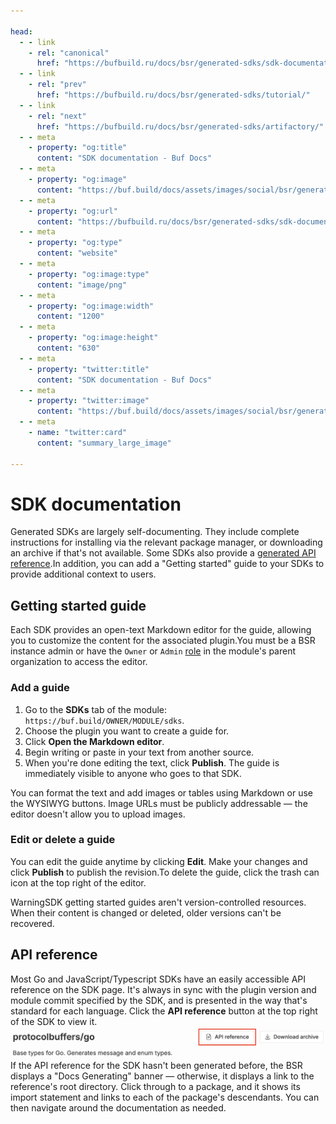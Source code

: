 ```yaml
---

head:
  - - link
    - rel: "canonical"
      href: "https://bufbuild.ru/docs/bsr/generated-sdks/sdk-documentation/"
  - - link
    - rel: "prev"
      href: "https://bufbuild.ru/docs/bsr/generated-sdks/tutorial/"
  - - link
    - rel: "next"
      href: "https://bufbuild.ru/docs/bsr/generated-sdks/artifactory/"
  - - meta
    - property: "og:title"
      content: "SDK documentation - Buf Docs"
  - - meta
    - property: "og:image"
      content: "https://buf.build/docs/assets/images/social/bsr/generated-sdks/sdk-documentation.png"
  - - meta
    - property: "og:url"
      content: "https://bufbuild.ru/docs/bsr/generated-sdks/sdk-documentation/"
  - - meta
    - property: "og:type"
      content: "website"
  - - meta
    - property: "og:image:type"
      content: "image/png"
  - - meta
    - property: "og:image:width"
      content: "1200"
  - - meta
    - property: "og:image:height"
      content: "630"
  - - meta
    - property: "twitter:title"
      content: "SDK documentation - Buf Docs"
  - - meta
    - property: "twitter:image"
      content: "https://buf.build/docs/assets/images/social/bsr/generated-sdks/sdk-documentation.png"
  - - meta
    - name: "twitter:card"
      content: "summary_large_image"

---
```


# SDK documentation

Generated SDKs are largely self-documenting. They include complete instructions for installing via the relevant package manager, or downloading an archive if that's not available. Some SDKs also provide a [generated API reference](#api-reference).In addition, you can add a "Getting started" guide to your SDKs to provide additional context to users.

## Getting started guide

Each SDK provides an open-text Markdown editor for the guide, allowing you to customize the content for the associated plugin.You must be a BSR instance admin or have the `Owner` or `Admin` [role](../../admin/roles/#organization-roles) in the module's parent organization to access the editor.

### Add a guide

1.  Go to the **SDKs** tab of the module: `https://buf.build/OWNER/MODULE/sdks`.
2.  Choose the plugin you want to create a guide for.
3.  Click **Open the Markdown editor**.
4.  Begin writing or paste in your text from another source.
5.  When you're done editing the text, click **Publish**. The guide is immediately visible to anyone who goes to that SDK.

You can format the text and add images or tables using Markdown or use the WYSIWYG buttons. Image URLs must be publicly addressable — the editor doesn't allow you to upload images.

### Edit or delete a guide

You can edit the guide anytime by clicking **Edit**. Make your changes and click **Publish** to publish the revision.To delete the guide, click the trash can icon at the top right of the editor.

WarningSDK getting started guides aren't version-controlled resources. When their content is changed or deleted, older versions can't be recovered.

## API reference

Most Go and JavaScript/Typescript SDKs have an easily accessible API reference on the SDK page. It's always in sync with the plugin version and module commit specified by the SDK, and is presented in the way that's standard for each language. Click the **API reference** button at the top right of the SDK to view it.![Screenshot of the API reference button](../../../images/bsr/sdks/sdk-docs-button.png)If the API reference for the SDK hasn't been generated before, the BSR displays a "Docs Generating" banner — otherwise, it displays a link to the reference's root directory. Click through to a package, and it shows its import statement and links to each of the package's descendants. You can then navigate around the documentation as needed.
